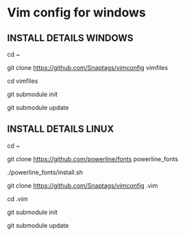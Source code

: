 # Vim config for windows

## INSTALL DETAILS WINDOWS

cd ~

git clone https://github.com/Snaptags/vimconfig vimfiles

cd vimfiles

git submodule init

git submodule update


## INSTALL DETAILS LINUX

cd ~

git clone https://github.com/powerline/fonts powerline_fonts

./powerline_fonts/install.sh

git clone https://github.com/Snaptags/vimconfig .vim

cd .vim

git submodule init

git submodule update


